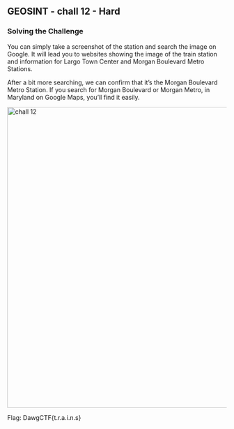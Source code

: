 ## GEOSINT - chall 12 - Hard

### Solving the Challenge
You can simply take a screenshot of the station and search the image on Google. It 
will lead you to websites showing the image of the train station and information for 
Largo Town Center and Morgan Boulevard Metro Stations.

After a bit more searching, we can confirm that it’s the Morgan Boulevard Metro 
Station. If you search for Morgan Boulevard or Morgan Metro, in Maryland on 
Google Maps, you’ll find it easily.

<img width="690" alt="chall 12" src="https://github.com/user-attachments/assets/60c2a6ce-cef6-4857-8fc4-f278109fd2ce" />


Flag: DawgCTF{t.r.a.i.n.s}

